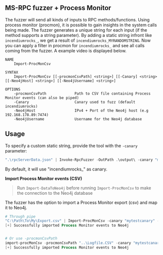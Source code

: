 ## MS-RPC fuzzer + Process Monitor
The fuzzer will send all kinds of inputs to RPC methods/functions. Using process monitor (procmon), it is possible to gain insights in the system calls being made. The fuzzer generates a unique string for each input (if the method supports a string parameter). By adding a static string infront like `incendiumrocks_`, we get a result of `incendiumrocks_MYRANDOMSTRING`. Now you can apply a filter in procmon for `incendiumrocks_` and see all calls coming from the fuzzer. A example video is displayed below.

```
NAME
    Import-ProcMonCsv

SYNTAX
    Import-ProcMonCsv [[-procmonCsvPath] <string>] [[-Canary] <string> [[-Neo4jHost] <string>] [[-Neo4jUsername] <string>]

OPTIONS
    -procmonCsvPath             Path to CSV file containing Process Monitor events (can also be piped)
    -Canary                     Canary used to fuzz (default incendiumrocks)
    -Neo4jHost                  IPv4 + Port of the Neo4j host (e.g 192.168.178.89:7474)
    -Neo4jUsername              Username for the Neo4j database
```

## Usage
To specify a custom static string, provide the tool with the `-canary` parameter:
```powershell
".\rpcServerData.json" | Invoke-RpcFuzzer -OutPath .\output\ -canary "mytestcanary"
```
By default, it will use "incendiumrocks_" as canary.

**Import Process Monitor events (CSV)**

> Run `Import-DataToNeo4j` before running `Import-ProcMonCsv` to make the connection to the Neo4j database

The fuzzer has the option to import a Process Monitor export (csv) and map it to Neo4j.

```powershell
# Through pipe
"C:\Path\To\My\Export.csv" | Import-ProcMonCsv -canary "mytestcanary" -Neo4jHost 192.168.178.89:7474 -Neo4jUsername neo4j
[+] Successfully imported Process Monitor events to Neo4j


# Or use -procmonCsvPath
import-procMonCsv -procmonCsvPath "..\Logfile.CSV" -canary "mytestcanary" -Neo4jHost 192.168.178.89:7474 -Neo4jUsername neo4j
[+] Successfully imported Process Monitor events to Neo4j
```